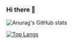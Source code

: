 ### Hi there 👋

<!--
**SDVR21/SDVR21** is a ✨ _special_ ✨ repository because its `README.md` (this file) appears on your GitHub profile.

Here are some ideas to get you started:

- 🔭 I’m currently working on ...
- 🌱 I’m currently learning ...
- 👯 I’m looking to collaborate on ...
- 🤔 I’m looking for help with ...
- 💬 Ask me about ...
- 📫 How to reach me: ...
- 😄 Pronouns: ...
- ⚡ Fun fact: ...
 &hide=stars,commits,prs,issues,contribs
-->

![Anurag's GitHub stats](https://github-readme-stats.vercel.app/api?username=sdvr21&count_private=true&show_icons=true&theme=omni)

[![Top Langs](https://github-readme-stats.vercel.app/api/top-langs/?username=sdvr21)](https://github.com/anuraghazra/github-readme-stats)
